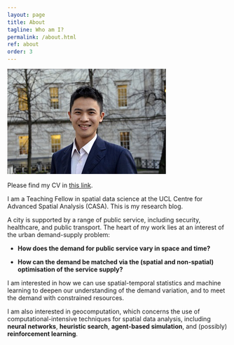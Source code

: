 ```yaml
---
layout: page
title: About
tagline: Who am I?
permalink: /about.html
ref: about
order: 3
---
```


![](Huanfa_ucl.jpg)

Please find my CV in [this link](CV_HuanfaChen_20190222.pdf).

I am a Teaching Fellow in spatial data science at the UCL Centre for Advanced Spatial Analysis (CASA). This is my research blog.

A city is supported by a range of public service, including security, healthcare, and public transport. The heart of my work lies at an interest of the urban demand-supply problem: 

* **How does the demand for public service vary in space and time?** 

* **How can the demand be matched via the (spatial and non-spatial) optimisation of the service supply?**

I am interested in how we can use spatial-temporal statistics and machine learning to deepen our understanding of the demand variation, and to meet the demand with constrained resources.

I am also interested in geocomputation, which concerns the use of computational-intensive techniques for spatial data analysis, including **neural networks**, **heuristic search**, **agent-based simulation**, and (possibly) **reinforcement learning**. 
